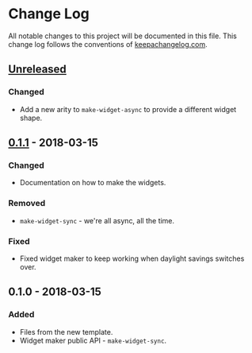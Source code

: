 # Change Log
All notable changes to this project will be documented in this file. This change log follows the conventions of [keepachangelog.com](http://keepachangelog.com/).

## [Unreleased]
### Changed
- Add a new arity to `make-widget-async` to provide a different widget shape.

## [0.1.1] - 2018-03-15
### Changed
- Documentation on how to make the widgets.

### Removed
- `make-widget-sync` - we're all async, all the time.

### Fixed
- Fixed widget maker to keep working when daylight savings switches over.

## 0.1.0 - 2018-03-15
### Added
- Files from the new template.
- Widget maker public API - `make-widget-sync`.

[Unreleased]: https://github.com/your-name/integrant-learning/compare/0.1.1...HEAD
[0.1.1]: https://github.com/your-name/integrant-learning/compare/0.1.0...0.1.1
